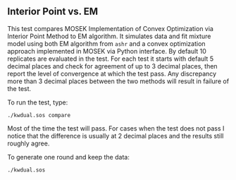 ## Interior Point vs. EM
This test compares MOSEK Implementation of Convex Optimization via Interior Point Method to EM algorithm. It simulates data and fit mixture model using both EM algorithm from `ashr` and a convex optimization approach implemented in MOSEK via Python interface. By default 10 replicates are evaluated in the test. For each test it starts with default 5 decimal places and check for agreement of up to 3 decimal places, then report the level of convergence at which the test pass. Any discrepancy more than 3 decimal places between the two methods will result in failure of the test.

To run the test, type:

```
./kwdual.sos compare
```
Most of the time the test will pass. For cases when the test does not pass I notice that the difference is usually at 2 decimal places and the results still roughly agree.

To generate one round and keep the data:
```
./kwdual.sos
```
